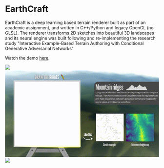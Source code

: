 # EarthCraft
EarthCraft is a deep learning based terrain renderer built as part of an academic assignment,  and written in C++/Python and legacy OpenGL (no GLSL). The renderer transforms 2D sketches into beautiful 3D landscapes and its neural engine was built following and re-implementing the research study "Interactive Example-Based Terrain Authoring with Conditional Generative Adversarial Networks".

Watch the demo [here](https://www.youtube.com/watch?v=cc-6Do9KZIU).

<img src="https://github.com/antoniospoletojr/EarthCraft/blob/main/media/1.gif" width="1024">
<img src="https://github.com/antoniospoletojr/EarthCraft/blob/main/media/2.gif" width="1024">
<img src="https://github.com/antoniospoletojr/EarthCraft/blob/main/media/3.gif" width="1024">
